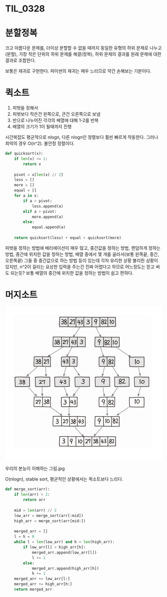 # TIL_0328



# 분할정복

크고 아름다운 문제를, 더이상 분할할 수 없을 때까지 동일한 유형의 하위 문제로 나누고(분할), 가장 작은 단위의 하위 문제를 해결(정복), 하위 문제의 결과를 원래 문제에 대한 결과로 조합한다.

보통은 재귀로 구현한다. 파이썬의 재귀는 매우 느리므로 약간 손해보는 기분이다.



# 퀵소트

1. 피벗을 정해서
2. 피벗보다 작은건 왼쪽으로, 큰건 오른쪽으로 보냄
3. 반으로 나누어진 각각의 배열에 대해 1-2를 반복
4. 배열의 크기가 1이 될때까지 진행



시간복잡도 평균적으로 nlogn, 다른 nlogn인 정렬보다 훨씬 빠르게 작동한다. 그러나 최악의 경우 O(n^2). 불안정 정렬이다.

```python
def quicksort(x):
    if len(x) <= 1:
        return x

    pivot = x[len(x) // 2]
    less = []
    more = []
    equal = []
    for a in x:
        if a < pivot:
            less.append(a)
        elif a > pivot:
            more.append(a)
        else:
            equal.append(a)

    return quicksort(less) + equal + quicksort(more)
```

피벗을 정하는 방법에 배리에이션이 매우 많고, 중간값을 정하는 방법, 랜덤하게 정하는 방법, 중간에 위치한 값을 정하는 방법, 배열 중에서 몇 개를 골라서(보통 왼쪽끝, 중간, 오른쪽끝) 그들 중 중간값으로 하는 방법 등이 있는데 각자 유리한 상황 불리한 상황이 있지만, n^2이 걸리는 요상한 입력을 주는건 진짜 어렵다고 하므로 어느정도는 믿고 써도 되는듯? 보통 배열의 중간에 위치한 값을 정하는 방법이 쉽고 편하다.



# 머지소트

![image-20220329090826762](TIL_0328.assets/image-20220329090826762.png)

우리의 본능이 이해하는 그림.jpg

O(nlogn), stable sort, 평균적인 상황에서는 퀵소트보다 느리다.

```python
def merge_sort(arr):
    if len(arr) < 2:
        return arr

    mid = len(arr) // 2
    low_arr = merge_sort(arr[:mid])
    high_arr = merge_sort(arr[mid:])

    merged_arr = []
    l = h = 0
    while l < len(low_arr) and h < len(high_arr):
        if low_arr[l] < high_arr[h]:
            merged_arr.append(low_arr[l])
            l += 1
        else:
            merged_arr.append(high_arr[h])
            h += 1
    merged_arr += low_arr[l:]
    merged_arr += high_arr[h:]
    return merged_arr
```

